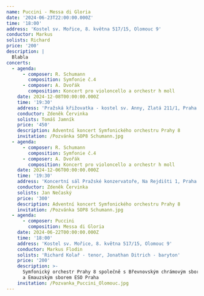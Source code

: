 ```yaml
---
name: Puccini - Messa di Gloria
date: '2024-06-23T22:00:00.000Z'
time: '18:00'
address: 'Kostel sv. Mořice, 8. května 517/15, Olomouc 9'
conductor: Markus
solists: Richard
price: '200'
description: |
  Blabla
concerts:
  - agenda:
      - composer: R. Schumann
        composition: Symfonie č.4
      - composer: A. Dvořák
        composition: Koncert pro violoncello a orchestr h moll
    date: 2024-12-08T00:00:00.000Z
    time: '19:30'
    address: 'Pražská křižovatka - kostel sv. Anny, Zlatá 211/1, Praha 1 – Staré Město'
    conductor: Zdeněk Červinka
    solists: Tomáš Jamník
    price: '450'
    description: Adventní koncert Symfonického orchestru Prahy 8
    invitation: /Pozvánka SOP8 Schumann.jpg
  - agenda:
      - composer: R. Schumann
        composition: Symfonie č.4
      - composer: A. Dvořák
        composition: Koncert pro violoncello a orchestr h moll
    date: 2024-12-06T00:00:00.000Z
    time: '19:30'
    address: 'Koncertní sál Pražské konzervatoře, Na Rejdišti 1, Praha 1 – Staré Město'
    conductor: Zdeněk Červinka
    solists: Jan Nečaský
    price: '300'
    description: Adventní koncert Symfonického orchestru Prahy 8
    invitation: /Pozvánka SOP8 Schumann.jpg
  - agenda:
      - composer: Puccini
        composition: Messa di Gloria
    date: 2024-06-22T00:00:00.000Z
    time: '18:00'
    address: 'Kostel sv. Mořice, 8. května 517/15, Olomouc 9'
    conductor: Markus Flodin
    solists: 'Richard Kolař - tenor, Jonathan Ditrich - baryton'
    price: '200'
    description: >-
      Symfonický orchestr Prahy 8 společně s Břevnovským chrámovým sborem Praha
      a Emauzským sborem ESO Praha
    invitation: /Pozvanka_Puccini_Olomouc.jpg
---
```


